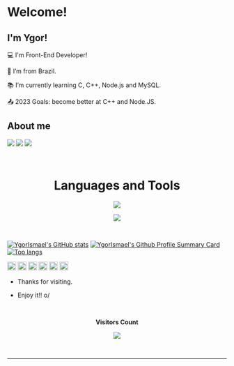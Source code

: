# Welcome!

 

## I'm Ygor!

 

:computer: I'm Front-End Developer!

:house_with_garden: I’m from Brazil.

:books: I’m currently learning C, C++, Node.js and MySQL.

:outbox_tray: 2023 Goals: become better at C++ and Node.JS.

 

## About me
<a href = "ygorismael6@gmail.com"><img src="https://img.shields.io/badge/Gmail-D14836?style=for-the-badge&logo=gmail&logoColor=white" target="_blank"></a>
<a id="twitter" href="https://twitter.com/YgorIsm"><img src="https://img.shields.io/badge/Twitter-1DA1F2?style=for-the-badge&logo=twitter&logoColor=white"/></a>
<a id="linkedin" href="https://www.linkedin.com/in/Ygor-Ismael"><img src="https://img.shields.io/badge/LinkedIn-0077B5?style=for-the-badge&logo=linkedin&logoColor=white"/></a>


<div align="center">
<br><h1 align="centre"><b>Languages and Tools</b></h1>  
<p align="center"><img align="center" src="https://github-readme-stats-git-masterrstaa-rickstaa.vercel.app/api?username=YgorIsmael&theme=synthwave" />
 </p>
 <p align="center"><img align="center" src="https://github-profile-summary-cards.vercel.app/api/cards/profile-details?username=YgorIsmael&theme=synthwave" />
 </p>
<br>
</div>

[![YgorIsmael's GitHub stats](https://github-readme-stats-git-masterrstaa-rickstaa.vercel.app/api?username=YgorIsmael&theme=synthwave)](github.com/YgorIsmael/github-readme-stats)
[![YgorIsmael's Github Profile Summary Card](https://github-profile-summary-cards.vercel.app/api/cards/profile-details?username=YgorIsmael&theme=synthwave)](github.com/YgorIsmael/github-readme-stats)
[![Top langs](https://github-readme-stats.vercel.app/api/top-langs/?username=YgorIsmael&theme=synthwave)](github.com/YgorIsmael/github-readme-stats)

<code><img height="20" src="https://img.shields.io/badge/C-00599C?style=for-the-badge&logo=c&logoColor=white"></code>
<code><img height="20" src="https://img.shields.io/badge/C%2B%2B-00599C?style=for-the-badge&logo=c%2B%2B&logoColor=white"></code>
<code><img height="20" src="https://img.shields.io/badge/HTML5-E34F26?style=for-the-badge&logo=html5&logoColor=white"></code>
<code><img height="20" src="https://img.shields.io/badge/CSS3-1572B6?style=for-the-badge&logo=css3&logoColor=white"></code>
<code><img height="20" src="https://img.shields.io/badge/JavaScript-323330?style=for-the-badge&logo=javascript&logoColor=F7DF1E"></code>
<code><img height="20" src="https://img.shields.io/badge/Node.js-339933?style=for-the-badge&logo=nodedotjs&logoColor=white"></code>

- Thanks for visiting.

- Enjoy it!! o/

<div align="center">
<br><p align="centre"><b>Visitors Count</b></p>  
<p align="center"><img align="center" src="https://profile-counter.glitch.me/{YgorIsmael}/count.svg" /></p> 
<br>
</div>

----------------------------------------------------------------------------------
